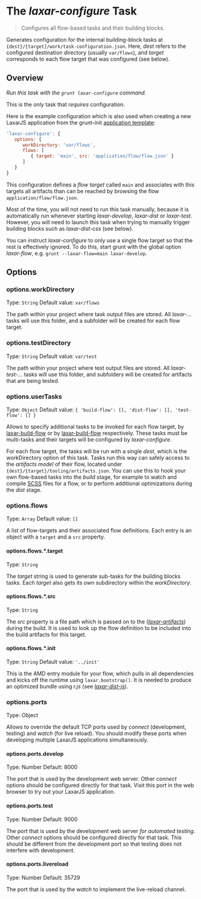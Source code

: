 # The *laxar-configure* Task

> Configures all flow-based tasks and their building blocks.

Generates configuration for the internal building-block tasks at `{dest}/{target}/work/task-configuration.json`.
Here, *dest* refers to the configured destination directory (usually `var/flows`), and *target* corresponds to each flow target that was configured (see below).


## Overview

*Run this task with the `grunt laxar-configure` command.*

This is the only task that *requires* configuration.

Here is the example configuration which is also used when creating a new LaxarJS application from the grunt-init [application template](//github.com/LaxarJS/grunt-init-laxar-application):

```js
'laxar-configure': {
   options: {
      workDirectory: 'var/flows',
      flows: [
         { target: 'main', src: 'application/flow/flow.json' }
      ]
   }
}
```

This configuration defines a *flow target* called `main` and associates with this targets all artifacts than can be reached by browsing the flow `application/flow/flow.json`.

Most of the time, you will not need to run this task manually, because it is automatically run whenever starting *laxar-develop*, *laxar-dist* or *laxar-test*.
However, you will need to launch this task when trying to manually trigger building blocks such as *laxar-dist-css* (see below).

You can instruct _laxar-configure_ to only use a single flow target so that the rest is effectively ignored.
To do this, start grunt with the global option _laxar-flow_, e.g. `grunt --laxar-flow=main laxar-develop`.


## Options

### options.workDirectory

Type: `String`
Default value: `var/flows`

The path within your project where task output files are stored.
All *laxar-...* tasks will use this folder, and a subfolder will be created for each flow target.


### options.testDirectory

Type: `String`
Default value: `var/test`

The path within your project where test output files are stored.
All *laxar-test-...* tasks will use this folder, and subfolders will be created for artifacts that are being tested.


### options.userTasks

Type: `Object`
Default value: `{ 'build-flow': [], 'dist-flow': [], 'test-flow': [] }`

Allows to specify additional tasks to be invoked for each flow target, by [laxar-build-flow](internal/laxar-build-flow.md) or by [laxar-build-flow](internal/laxar-build-dist.md) respectively.
These tasks must be multi-tasks and their targets will be configured by _laxar-configure_.

For each flow target, the tasks will be run with a single _dest_, which is the workDirectory option of this task.
Tasks run this way can safely access to the _artifacts model_ of their flow, located under `{dest}/{target}/tooling/artifacts.json`.
You can use this to hook your own flow-based tasks into the _build_ stage, for example to watch and compile [SCSS](http://sass-lang.com) files for a flow, or to perform additional optimizations during the _dist_ stage.


### options.flows

Type: `Array`
Default value: `[]`

A list of flow-targets and their associated flow definitions.
Each entry is an object with a `target` and a `src` property.


#### options.flows.*.target

Type: `String`

The *target* string is used to generate sub-tasks for the building blocks tasks.
Each *target* also gets its own subdirectory within the *workDirectory*.


#### options.flows.*.src

Type: `String`

The *src* property is a file path which is passed on to the ([*laxar-artifacts*](internal/laxar-artifacts.md)) during the build.
It is used to look up the flow definition to be included into the build artifacts for this target.


#### options.flows.*.init

Type: `String`
Default value: `'../init'`

This is the AMD entry module for your flow, which pulls in all dependencies and kicks off the runtime using `laxar.bootstrap()`.
It is needed to produce an optimized bundle using _r.js_ (see [*laxar-dist-js*](internal/laxar-dist-js.md)).


### options.ports

Type: Object

Allows to override the default TCP ports used by *connect* (development, testing) and *watch* (for live reload).
You should modify these ports when developing multiple LaxarJS applications simultaneously.


#### options.ports.develop

Type: Number
Default: 8000

The port that is used by the development web server.
Other *connect* options should be configured directly for that task.
Visit this port in the web browser to try out your LaxarJS application.


#### options.ports.test

Type: Number
Default: 9000

The port that is used by the development web server *for automated testing*.
Other *connect* options should be configured directly for that task.
This should be different from the development port so that testing does not interfere with development.


#### options.ports.livereload

Type: Number
Default: 35729

The port that is used by the *watch* to implement the live-reload channel.
